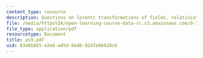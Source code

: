 ```yaml
---
content_type: resource
description: Questions on lorentz transformations of fields, relativistic dynamics
file: /media/https%3A/open-learning-course-data-rc.s3.amazonaws.com/8-311-electromagnetic-theory-spring-2004/03e6b8b5a2e6a45d9a46924fe66028c6_ps9.pdf
file_type: application/pdf
resourcetype: Document
title: ps9.pdf
uid: 03e6b8b5-a2e6-a45d-9a46-924fe66028c6
---
```

